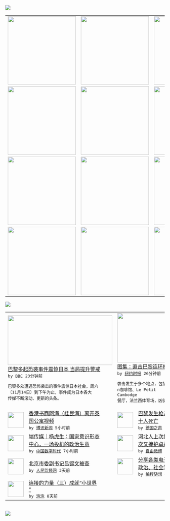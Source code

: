 

<a href="https://github.com/greatfire/z/raw/master/FreeBrowser.apk"><img src="https://raw.githubusercontent.com/greatfire/wiki/master/x/header.png" /></a><table><tr><td width="262" align="center" valign="center"><a href="https://github.com/greatfire/wiki/wiki/nyt" title="纽约时报中文网 国际纵览"><img src="https://raw.githubusercontent.com/greatfire/wiki/master/x/nyt_flag.png" width="215"/></a></td><td width="262" align="center" valign="center"><a href="https://github.com/greatfire/wiki/wiki/dw" title=""><img src="https://raw.githubusercontent.com/greatfire/wiki/master/x/dw_flag.png" width="215"/></a></td><td width="262" align="center" valign="center"><a href="https://github.com/greatfire/wiki/wiki/rmjd" title=""><img src="https://raw.githubusercontent.com/greatfire/wiki/master/x/rmjd_flag.png" width="215"/></a></td></tr><tr><td width="262" align="center" valign="center"><a href="https://github.com/paopaonetizen/website" title="泡泡 - 未经审查的互联网信息"><img src="https://raw.githubusercontent.com/greatfire/wiki/master/x/pp_flag.png" width="215"/></a></td><td width="262" align="center" valign="center"><a href="https://github.com/getlantern/mirror" title="以及自由微博和GreatFire.org官方中文论坛"><img src="https://raw.githubusercontent.com/greatfire/wiki/master/x/lantern_flag.png" width="215"/></a></td><td width="262" align="center" valign="center"><a href="https://github.com/cdtmirrors/m/" title=""><img src="https://raw.githubusercontent.com/greatfire/wiki/master/x/cdt_flag.png" width="215"/></a></td></tr><tr><td width="262" align="center" valign="center"><a href="https://github.com/program-think/blog" title="编程随想的博客"><img src="https://raw.githubusercontent.com/greatfire/wiki/master/x/pt_flag.png" width="215"/></a></td><td width="262" align="center" valign="center"><a href="https://github.com/greatfire/wiki/wiki/bbc" title=""><img src="https://raw.githubusercontent.com/greatfire/wiki/master/x/bbc_flag.png" width="215"/></a></td><td width="262" align="center" valign="center"><a href="https://github.com/freeweibo/s" title="自由微博 - 匿名和不受屏蔽的新浪微博搜索"><img src="https://raw.githubusercontent.com/greatfire/wiki/master/x/fw_flag.png" width="215"/></a></td></tr><tr><td width="262" align="center" valign="center"><a href="https://github.com/greatfire/wiki/wiki/google" title=""><img src="https://raw.githubusercontent.com/greatfire/wiki/master/x/google_flag.png" width="215"/></a></td><td width="262" align="center" valign="center"><a href="https://github.com/bxnews/boxun" title=""><img src="https://raw.githubusercontent.com/greatfire/wiki/master/x/bx_flag.png" width="215"/></a></td><td width="262" align="center" valign="center"><a href="https://github.com/greatfire/wiki/wiki/open-source" title="欢迎访问GreatFire.org开发者项目网站"><img src="https://raw.githubusercontent.com/greatfire/wiki/master/x/open-source_flag.png" width="215"/></a></td></tr></table><img src="https://raw.githubusercontent.com/greatfire/wiki/master/x/newsfeed text.png" /><table cols="4"><tr><td colspan="2" width="380"><a href="http://www.bbc.com/zhongwen/simp/world/2015/11/151114_paris_shooting_japan_reax"><img src="http://a.files.bbci.co.uk/worldservice/live/assets/images/2015/03/31/150331044814_yoshihide_suga_144x81__nocredit.jpg" width="330" height="156"/></a></br><a href="http://www.bbc.com/zhongwen/simp/world/2015/11/151114_paris_shooting_japan_reax">巴黎多起恐袭事件震惊日本 当局提升警戒</a></br><kbd> by <a href="http://www.bbc.co.uk/zhongwen/simp">BBC</a> 23分钟前 </kbd></br><pre>巴黎多处遭遇恐怖袭击的事件震惊日本社会，周六<br/>（11月14日）到下午为止，事件成为日本各大<br/>传媒不断滚动、更新的头条。</pre></td><td colspan="2" width="380"><a href="https://d3qlz4p8smvoli.cloudfront.net/world/20151114/cc14parisphoto/"><img src="https://raw.githubusercontent.com/greatfire/wiki/master/x/nyt_logo_b.png" width="330" height="156"/></a></br><a href="https://d3qlz4p8smvoli.cloudfront.net/world/20151114/cc14parisphoto/">图集：直击巴黎连环枪击爆炸案现场</a></br><kbd> by <a href="http://m.cn.nytimes.com/">纽约时报</a> 26分钟前 </kbd></br><pre>袭击发生于多个地点，包括Le Carillo<br/>n咖啡馆、Le Petit Cambodge<br/>餐厅，法兰西体育场，凶徒还</pre></td></tr><tr><td><img src="https://raw.githubusercontent.com/greatfire/wiki/master/x/bx_logo.png" width="50" height="50"/></td><td width="280"><a href="http://www.boxun.com/news/gb/intl/2015/11/201511140945.shtml">香港书商阿海（桂民海）离开泰<br/>国公寓视频</a></br><kbd> by <a href="http://www.boxun.com">博讯新闻</a> 5小时前 </kbd></td><td><img src="http://www.dw.com/image/0,,18849183_302,00.jpg" width="50" height="50"/></td><td width="280"><a href="http://dw.com/p/1H5XK?maca=chi-GK-text-greatfire-all-chinese-15625-xml-mrss">巴黎发生枪击及爆炸事件  数<br/>十人死亡</a></br><kbd> by <a href="http://dw.de">德国之声</a> 7小时前 </kbd></td></tr><tr><td><img src="https://raw.githubusercontent.com/greatfire/wiki/master/x/cdt_logo.png" width="50" height="50"/></td><td width="280"><a href="https://chinadigitaltimes.net/chinese/2015/11/%E7%AB%AF%E4%BC%A0%E5%AA%92%EF%BD%9C%E6%9D%A8%E8%99%8E%E7%94%9F%EF%BC%9A%E5%9B%BD%E5%AE%B6%E6%84%8F%E8%AF%86%E5%BD%A2%E6%80%81%E4%B8%AD%E5%BF%83%EF%BC%8C%E4%B8%80%E5%9C%BA%E6%8A%95%E6%9C%BA%E7%9A%84/">端传媒｜杨虎生：国家意识形态<br/>中心，一场投机的政治生意</a></br><kbd> by <a href="http://chinadigitaltimes.net/chinese/">中国数字时代</a> 7小时前 </kbd></td><td><img src="http://ww3.sinaimg.cn/large/6362d8eagw1exzrhyxhsdj20zk0qotgh.jpg" width="50" height="50"/></td><td width="280"><a href="https://freeweibo.com/weibo/3908861398063806">河北人上次掩护了一个三鹿，这<br/>次又掩护卓达。牛吹大了...</a></br><kbd> by <a href="https://freeweibo.com/">自由微博</a> 1天前 </kbd></td></tr><tr><td><img src="http://www.rmjdw.com/uploads/allimg/151111/11243445V-0.jpg" width="50" height="50"/></td><td width="280"><a href="http://www.rmjdw.com//yongguandangan/20151111/15233.html">北京市委副书记吕锡文被查 </a></br><kbd> by <a href="http://www.rmjdw.com/">人民监督网</a> 3天前 </kbd></td><td><img src="https://raw.githubusercontent.com/greatfire/wiki/master/x/pt_logo.png" width="50" height="50"/></td><td width="280"><a href="http://feedproxy.google.com/~r/programthink/~3/jCW8wNXElSc/share-books.html">分享各类电子书（IT、哲学、<br/>政治、社会学等，44本）</a></br><kbd> by <a href="http://program-think.blogspot.com">编程随想</a> 4天前 </kbd></td></tr><tr><td><img src="https://raw.githubusercontent.com/greatfire/wiki/master/x/pp_logo.png" width="50" height="50"/></td><td width="280"><a href="https://pao-pao.net/article/634">连接的力量（三）成就“小世界<br/>”</a></br><kbd> by <a href="https://pao-pao.net">泡泡</a> 8天前 </kbd></td></table></br><a href="https://github.com/greatfire/z/raw/master/FreeBrowser.apk"><img src="https://raw.githubusercontent.com/greatfire/wiki/master/x/download app.png" /></a>